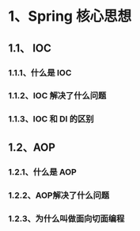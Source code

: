 # 1、Spring 核心思想

## 1.1、 IOC

### 1.1.1、什么是 IOC

### 1.1.2、IOC 解决了什么问题

### 1.1.3、IOC 和 DI 的区别



## 1.2、AOP

### 1.2.1、什么是 AOP

### 1.2.2、AOP解决了什么问题

### 1.2.3、为什么叫做面向切面编程

